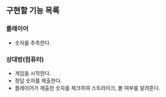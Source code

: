 ## 구현할 기능 목록

### 플레이어

- 숫자를 추측한다.


### 상대방(컴퓨터)

- 게임을 시작한다.
- 정답 숫자를 제출한다.
- 플레이어가 제출한 숫자를 체크하여 스트라이크, 볼 여부를 알려준다.
